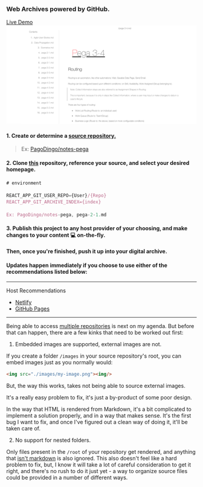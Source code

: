 ### Web Archives powered by GitHub.
<a href="https://master--sparkly-mandazi-9d0d40.netlify.app/" target="_blank">Live Demo</a>
<a href="https://master--sparkly-mandazi-9d0d40.netlify.app/"><img src="./dochub-demo.png" target="_blank"/></a>

#### 1. Create or determine a <u>source repository.</u>

> Ex: [PagoDingo/notes-pega](https://github.com/pagodingo/notes-pega)

#### 2. Clone <u>this</u> repository, reference your source, and select your desired homepage.

```js
# environment

REACT_APP_GIT_USER_REPO={User}/{Repo}
REACT_APP_GIT_ARCHIVE_INDEX={index}

Ex: PagoDingo/notes-pega, pega-2-1.md
```

#### 3. Publish this project to any host provider of your choosing, and make changes to your content 💻 on-the-fly. 

#### Then, once you're finished, push it up into your digital archive.

#### Updates happen immediately if you choose to use either of the recommendations listed below:
---
Host Recommendations
- <a href="https://netlify.com" target="_blank">Netlify</a>
- <a href="https://pages.github.com" target="_blank">GitHub Pages</a>
---
Being able to access <u>multiple repositories</u> is next on my agenda. But before that can happen, there are a few kinks that need to be worked out first:

1. Embedded images are supported, external images are not.

If you create a folder `/images` in your source repository's root, you can embed images just as you normally would:

```html
<img src="./images/my-image.png"><img/>
```

But, the way this works, takes not being able to source external images.

It's a really easy problem to fix, it's just a by-product of some poor design.

In the way that HTML is rendered from Markdown, it's a bit complicated to implement a solution properly, and in a way that makes sense. It's the first bug I want to fix, and once I've figured out a clean way of doing it, it'll be taken care of.

2. No support for nested folders.

Only files present in the `/root` of your repository get rendered, and anything that <u>isn't markdown</u> is also ignored. This also doesn't feel like a hard problem to fix, but, I know it will take a lot of careful consideration to get it right, and there's no rush to do it just yet - a way to organize source files could be provided in a number of different ways.